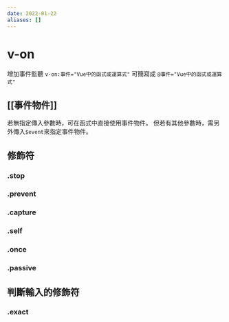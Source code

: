 ```yaml
---
date: 2022-01-22
aliases: []
---
```

# v-on
增加事件監聽
`v-on:事件="Vue中的函式或運算式"`
可簡寫成
`@事件="Vue中的函式或運算式"`

## [[事件物件]]
若無指定傳入參數時，可在函式中直接使用事件物件。
但若有其他參數時，需另外傳入`$event`來指定事件物件。

## 修飾符

### .stop


### .prevent


### .capture


### .self


### .once


### .passive


## 判斷輸入的修飾符


### .exact
